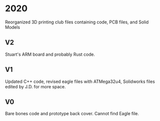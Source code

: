 # 2020
Reorganized 3D printing club files containing code, PCB files, and Solid Models
## V2
Stuart's ARM board and probably Rust code.
## V1
Updated C++ code, revised eagle files with ATMega32u4, Solidworks files edited by J.D. for more space.
## V0
Bare bones code and prototype back cover. Cannot find Eagle file. 
